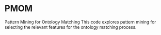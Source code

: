 # PMOM
Pattern Mining for Ontology Matching
This code explores pattern mining for selecting the relevant features for the ontology matching process. 

